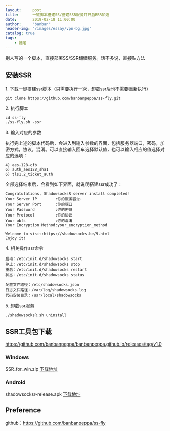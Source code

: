 ```yaml
---
layout:     post
title:      一键脚本搭建SS/搭建SSR服务并开启BBR加速
date:       2019-02-18 11:00:00
author:     "banban"
header-img: "/images/essay/vpn-bg.jpg"
catalog: true
tags:
    - 随笔
---
```


别人写的一个脚本，直接部署SS/SSR翻墙服务。话不多说，直接贴方法

## 安装SSR
1\. 下载一键搭建ssr脚本（只需要执行一次，卸载ssr后也不需要重新执行）
```
git clone https://github.com/banbanpeppa/ss-fly.git
```

2\. 执行脚本
```
cd ss-fly
./ss-fly.sh -ssr
```

3\. 输入对应的参数

执行完上述的脚本代码后，会进入到输入参数的界面，包括服务器端口，密码，加密方式，协议，混淆。可以直接输入回车选择默认值，也可以输入相应的值选择对应的选项：
```
4) aes-128-cfb
6) auth_aes128_sha1
6) tls1.2_ticket_auth
```
全部选择结束后，会看到如下界面，就说明搭建ssr成功了：
```
Congratulations, ShadowsocksR server install completed!
Your Server IP        :你的服务器ip
Your Server Port      :你的端口
Your Password         :你的密码
Your Protocol         :你的协议
Your obfs             :你的混淆
Your Encryption Method:your_encryption_method
 
Welcome to visit:https://shadowsocks.be/9.html
Enjoy it!
```

4\. 相关操作ssr命令
```
启动：/etc/init.d/shadowsocks start
停止：/etc/init.d/shadowsocks stop
重启：/etc/init.d/shadowsocks restart
状态：/etc/init.d/shadowsocks status
```
```
配置文件路径：/etc/shadowsocks.json
日志文件路径：/var/log/shadowsocks.log
代码安装目录：/usr/local/shadowsocks
```
5\. 卸载ssr服务
```
./shadowsocksR.sh uninstall
```

## SSR工具包下载

https://github.com/banbanpeppa/banbanpeppa.github.io/releases/tag/v1.0

### Windows

SSR_for_win.zip [下载地址](https://github.com/banbanpeppa/banbanpeppa.github.io/releases/tag/v1.0)

### Android

shadowsocksr-release.apk [下载地址](https://github.com/banbanpeppa/banbanpeppa.github.io/releases/tag/v1.0)

## Preference

github：https://github.com/banbanpeppa/ss-fly
